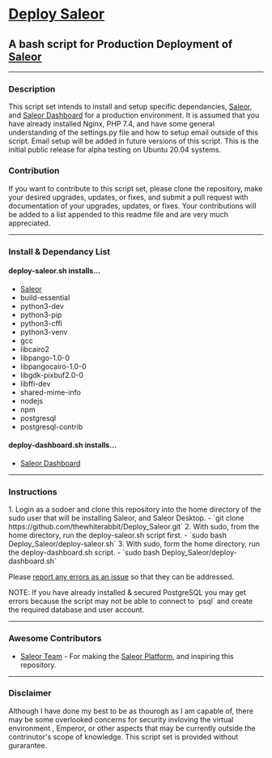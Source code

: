 <h1 class="center"><a href="https://github.com/thewhiterabbit/Deploy_Saleor">Deploy Saleor</a></h1>
<h2 class="center">A bash script for Production Deployment of <a href="https://github.com/mirumee/saleor">Saleor</a></h2>
<hr>
<h3>Description</h2>
<p>This script set intends to install and setup specific dependancies, <a href="https://github.com/mirumee/saleor">Saleor</a>, and <a href="https://github.com/mirumee/saleor-dashboard">Saleor Dashboard</a> for a production environment. It is assumed that you have already installed Nginx, PHP 7.4, and have some general understanding of the settings.py file and how to setup email outside of this script. Email setup will be added in future versions of this script. This is the initial public release for alpha testing on Ubuntu 20.04 systems.</p>

<h3>Contribution</h3>
<p>If you want to contribute to this script set, please clone the repository, make your desired upgrades, updates, or fixes, and submit a pull request with documentation of your upgrades, updates, or fixes. Your contributions will be added to a list appended to this readme file and are very much appreciated.</p>
<hr>
<h3>Install & Dependancy List</h3>
<h4>deploy-saleor.sh installs...</h4>
<ul>
    <li>
        <a href="https://github.com/mirumee/saleor">Saleor</a>
    </li>
    <li>build-essential</li>
    <li>python3-dev</li>
    <li>python3-pip</li>
    <li>python3-cffi</li>
    <li>python3-venv</li>
    <li>gcc</li>
    <li>libcairo2</li>
    <li>libpango-1.0-0</li>
    <li>libpangocairo-1.0-0</li>
    <li>libgdk-pixbuf2.0-0</li>
    <li>libffi-dev</li>
    <li>shared-mime-info</li>
    <li>nodejs</li>
    <li>npm</li>
    <li>postgresql</li>
    <li>postgresql-contrib</li>
</ul>
<h4>deploy-dashboard.sh installs...</h4>
<ul>
    <li>
        <a href="https://github.com/mirumee/saleor-dashboard">Saleor Dashboard</a>
    </li>
</ul>
<hr>
<h3>Instructions</h3>
1. Login as a sodoer and clone this repository into the home directory of the sudo user that will be installing Saleor, and Saleor Desktop.
    - `git clone https://github.com/thewhiterabbit/Deploy_Saleor.git`
2. With sudo, from the home directory, run the deploy-saleor.sh script first.
    - `sudo bash Deploy_Saleor/deploy-saleor.sh`
3. With sudo, form the home directory, run the deploy-dashboard.sh script.
    - `sudo bash Deploy_Saleor/deploy-dashboard.sh`
<p>Please <a href="https://github.com/thewhiterabbit/Deploy_Saleor/issues">report any errors as an issue</a> so that they can be addressed.</p>
<p>NOTE: If you have already installed & secured PostgreSQL you may get errors because the script may not be able to connect to `psql` and create the required database and user account.</p>
<hr>
<h3>Awesome Contributors</h3>
<ul>
    <li>
        <p>
            <a href="https://github.com/mirumee">Saleor Team</a> - For making the <a href="https://github.com/mirumee/saleor-platform">Saleor Platform</a>, and inspiring this repository.
        </p>
    </li>
</ul>
<hr>
<h3>Disclaimer</h3>
<p>Although I have done my best to be as thourogh as I am capable of, there may be some overlooked concerns for security invloving the virtual environment
, Emperor, or other aspects that may be currently outside the contrinutor's scope of knowledge. This script set is provided without gurarantee.</p>